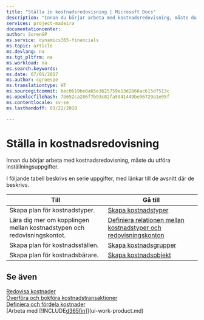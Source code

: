 ```yaml
---
title: "Ställa in kostnadsredovisning | Microsoft Docs"
description: "Innan du börjar arbeta med kostnadsredovisning, måste du utföra inställningsuppgifter."
services: project-madeira
documentationcenter: 
author: SorenGP
ms.service: dynamics365-financials
ms.topic: article
ms.devlang: na
ms.tgt_pltfrm: na
ms.workload: na
ms.search.keywords: 
ms.date: 07/01/2017
ms.author: sgroespe
ms.translationtype: HT
ms.sourcegitcommit: bec0619be0a65e3625759e13d2866ac615d7513c
ms.openlocfilehash: 7b652ca286f7b93c82fa5941449be96729a1e95f
ms.contentlocale: sv-se
ms.lasthandoff: 03/22/2018

---
```

# <a name="setting-up-cost-accounting"></a>Ställa in kostnadsredovisning
Innan du börjar arbeta med kostnadsredovisning, måste du utföra inställningsuppgifter.  

 I följande tabell beskrivs en serie uppgifter, med länkar till de avsnitt där de beskrivs.

|Till|Gå till|  
|--------|---------|  
|Skapa plan för kostnadstyper.|[Skapa kostnadstyper](finance-how-to-set-up-cost-types.md)|  
|Lära dig mer om kopplingen mellan kostnadstypen och redovisningskontot.|[Definiera relationen mellan kostnadstyper och redovisningskonton](finance-defining-the-relationship-between-cost-types-and-general-ledger-accounts.md)|  
|Skapa plan för kostnadsställen.|[Skapa kostnadsgrupper](finance-how-to-set-up-cost-centers.md)|  
|Skapa plan för kostnadsbärare.|[Skapa kostnadsobjekt](finance-how-to-set-up-cost-objects.md)|  

## <a name="see-also"></a>Se även  
[Redovisa kostnader](finance-manage-cost-accounting.md)  
[Överföra och bokföra kostnadstransaktioner](finance-transfer-and-post-cost-entries.md)   
[Definiera och fördela kostnader](finance-define-and-allocate-costs.md)  
[Arbeta med [!INCLUDE[d365fin](includes/d365fin_md.md)]](ui-work-product.md)

